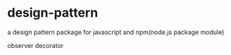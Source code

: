 design-pattern
==============

a design pattern package for javascript and npm(node.js package module)

observer
decorator
